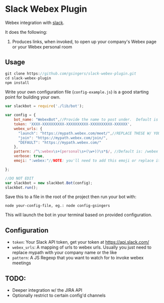 # Slack Webex Plugin

Webex integration with [slack](http://slack.com).  

It does the following:

1. Produces links, when invoked, to open up your company's Webex page or your Webex personal room

## Usage

```javascript
git clone https://github.com/gsingers/slack-webex-plugin.git
cd slack-webex-plugin
npm install
```

Write your own configuration file (`config-example.js`) is a good starting point for building your own.

```javascript
var slackbot = require('./lib/bot');

var config = {
    bot_name: "WebexBot",//Provide the name to post under.  Default is WebexBo
    token: 'XXXX-XXXXXXXXXX-XXXXXXXXXX-XXXXXXXXXX-XXXXXX',
    webex_urls: {
      "launch": "https://mypath.webex.com/meet/",//REPLACE THESE W/ YOUR COMPANY URLs
      "join": "https://mypath.webex.com/join/",
      "DEFAULT": "https://mypath.webex.com/"
    },
    pattern: /^\:webex\s+(personal\s+(\w+))\s*$/, //Default is: /webex personal username
    verbose: true,
    emoji: ":webex:"//NOTE: you'll need to add this emoji or replace it

};

//DO NOT EDIT
var slackbot = new slackbot.Bot(config);
slackbot.run();

```

Save this to a file in the root of the project then run your bot with:

    node your-config-file, eg.: node config-gsingers

This will launch the bot in your terminal based on provided configuration.

## Configuration

- `token`: Your Slack API token, get your token at https://api.slack.com/
- `webex_urls`: A mapping of urls to webex urls.  Usually you just need to replace mypath with your company name or the like
- `pattern`: A JS Regexp that you want to watch for to invoke webex meetings

## TODO:

- Deeper integration w/ the JIRA API
- Optionally restrict to certain config'd channels